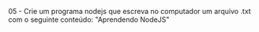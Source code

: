 05 - Crie um programa nodejs que escreva no computador um arquivo .txt com o seguinte conteúdo: "Aprendendo NodeJS"